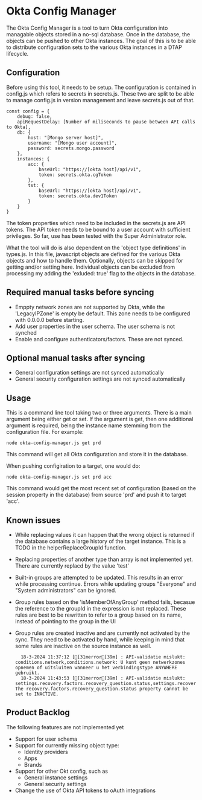 # Okta Config Manager

The Okta Config Manager is a tool to turn Okta configuration into managable objects stored in a no-sql database. Once in the database, the objects can be pushed to other Okta instances. The goal of this is to be able to distribute configuration sets to the various Okta instances in a DTAP lifecycle.

## Configuration

Before using this tool, it needs to be setup. The configuration is contained in config.js which refers to secrets in secrets.js. These two are split to be able to 
manage config.js in version management and leave secrets.js out of that.

```
const config = {
    debug: false,
    apiRequestDelay: [Number of miliseconds to pause between API calls to Okta],
    db: {
        host: "[Mongo server host]",
        username: "[Mongo user account]",
        password: secrets.mongo.password
    },
    instances: {
        acc: {
            baseUrl: "https://[okta host]/api/v1",
            token: secrets.okta.cgToken
        },
        tst: {
            baseUrl: "https://[okta host]/api/v1",
            token: secrets.okta.dev1Token
        }
    }
}
```

The token properties which need to be included in the secrets.js are API tokens. The API token needs to be bound to a user account with sufficient privileges. So far, use has been tested with the Super Administrator role.

What the tool will do is also dependent on the 'object type definitions' in types.js. In this file, javascript objects are defined for the various Okta objects and how to handle them. Optionally, objects can be skipped for getting and/or setting here. Individual objects can be excluded from processing my adding the 'exluded: true' flag to the objects in the database.


## Required manual tasks before syncing
 
- Emppty network zones are not supported by Okta, while the 'LegacyIPZone' is empty be default. This zone needs to be configured with 0.0.0.0 before starting.
- Add user properties in the user schema. The user schema is not synched
- Enable and configure authenticators/factors. These are not synced.

## Optional manual tasks after syncing

- General configuration settings are not synced automatically
- General security configuration settings are not synced automatically


## Usage

This is a command line tool taking two or three arguments. There is a main argument being either get or set. If the argument is get, then one additional argument is required, being the instance name stemming from the configuration file. For example:

    node okta-config-manager.js get prd

This command will get all Okta configuration and store it in the database.

When pushing configiration to a target, one would do:

    node okta-config-manager.js set prd acc

This command would get the most recent set of configuration (based on the session property in the database) from source 'prd' and push it to target 'acc'.

## Known issues

- While replacing values it can happen that the wrong object is returned if the database contains a large history of the target instance. This is a TODO in the helperReplaceGroupId function.
- Replacing properties of another type than array is not implemented yet. There are currently replacd by the value 'test' 
- Built-in groups are attempted to be updated. This results in an error while processing continue. Errors while updating groups "Everyone" and "System administrators" can be ignored.
- Group rules based on the 'isMemberOfAnyGroup' method fails, becasue the reference to the groupId in the expression is not replaced. These rules are best to be rewritten to refer to a group based on its name, instead of pointing to the group in the UI
- Group rules are created inactive and are currently not activated by the sync. They need to be activated by hand, while keeping in mind that some rules are inactive on the source instance as well.


        18-3-2024 11:37:12 [[31merror[39m] : API-validatie mislukt: conditions.network,conditions.network: U kunt geen netwerkzones opnemen of uitsluiten wanneer u het verbindingstype ANYWHERE gebruikt. 
        18-3-2024 11:43:53 [[31merror[39m] : API-validatie mislukt: settings.recovery.factors.recovery_question.status,settings.recovery.factors.recovery_question.status: The recovery.factors.recovery_question.status property cannot be set to INACTIVE. 

## Product Backlog

The following features are not implemented yet

- Support for user schema
- Support for currently missing object type:
  - Identity providers
  - Apps
  - Brands
- Support for other Okt config, such as
   - General instance settings
   - General security settings
 - Change the use of Okta API tokens to oAuth integrations